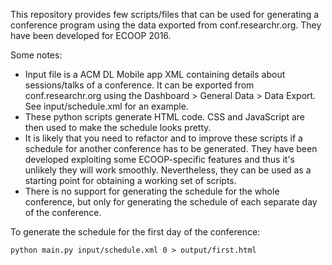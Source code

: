 This repository provides few scripts/files that can be used for generating a conference program using the data exported from conf.researchr.org. They have been developed for ECOOP 2016.

Some notes:
 * Input file is a ACM DL Mobile app XML containing details about sessions/talks of a conference. It can be exported from conf.researchr.org using the Dashboard > General Data > Data Export. See input/schedule.xml for an example.
 * These python scripts generate HTML code. CSS and JavaScript are then used to make the schedule looks pretty.
 * It is likely that you need to refactor and to improve these scripts if a schedule for another conference has to be generated. They have been developed exploiting some ECOOP-specific features and thus it's unlikely they will work smoothly. Nevertheless, they can be used as a starting point for obtaining a working set of scripts.
 * There is no support for generating the schedule for the whole conference, but only for generating the schedule of each separate day of the conference.

To generate the schedule for the first day of the conference:

`python main.py input/schedule.xml 0 > output/first.html`